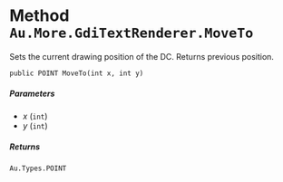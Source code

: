 # Method `Au.More.GdiTextRenderer.MoveTo`

Sets the current drawing position of the DC. Returns previous position.

```
public POINT MoveTo(int x, int y)
```

##### Parameters

- *x*  (`int`)
- *y*  (`int`)

##### Returns

`Au.Types.POINT`